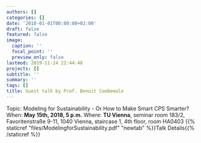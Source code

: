 ```yaml
---
authors: []
categories: []
date: '2018-01-01T00:00:00+02:00'
draft: false
featured: false
image:
  caption: ''
  focal_point: ''
  preview_only: false
lastmod: 2019-11-24 22:44:48
projects: []
subtitle: ''
summary: ''
tags: []
title: Guest talk by Prof. Benoit Combemale
---
```


Topic: Modeling for Sustainability - Or How to Make Smart CPS Smarter?
When: **May 15th, 2018, 5 p.m.** Where: **TU Vienna**, seminar room 183/2, Favoritenstraße 9-11, 1040 Vienna, 
staircase 1, 4th floor, room HA0403 
{{% staticref "files/ModelingforSustainability.pdf" "newtab" %}}Talk Details{{% /staticref %}}
